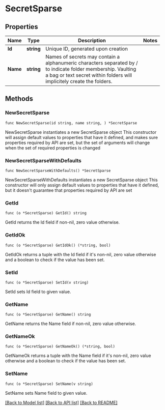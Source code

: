 # SecretSparse

## Properties

Name | Type | Description | Notes
------------ | ------------- | ------------- | -------------
**Id** | **string** | Unique ID, generated upon creation | 
**Name** | **string** | Names of secrets may contain a alphanumeric characters separated by / to indicate folder membership. Vaulting a bag or text secret within folders will implicitely create the folders. | 

## Methods

### NewSecretSparse

`func NewSecretSparse(id string, name string, ) *SecretSparse`

NewSecretSparse instantiates a new SecretSparse object
This constructor will assign default values to properties that have it defined,
and makes sure properties required by API are set, but the set of arguments
will change when the set of required properties is changed

### NewSecretSparseWithDefaults

`func NewSecretSparseWithDefaults() *SecretSparse`

NewSecretSparseWithDefaults instantiates a new SecretSparse object
This constructor will only assign default values to properties that have it defined,
but it doesn't guarantee that properties required by API are set

### GetId

`func (o *SecretSparse) GetId() string`

GetId returns the Id field if non-nil, zero value otherwise.

### GetIdOk

`func (o *SecretSparse) GetIdOk() (*string, bool)`

GetIdOk returns a tuple with the Id field if it's non-nil, zero value otherwise
and a boolean to check if the value has been set.

### SetId

`func (o *SecretSparse) SetId(v string)`

SetId sets Id field to given value.


### GetName

`func (o *SecretSparse) GetName() string`

GetName returns the Name field if non-nil, zero value otherwise.

### GetNameOk

`func (o *SecretSparse) GetNameOk() (*string, bool)`

GetNameOk returns a tuple with the Name field if it's non-nil, zero value otherwise
and a boolean to check if the value has been set.

### SetName

`func (o *SecretSparse) SetName(v string)`

SetName sets Name field to given value.



[[Back to Model list]](../README.md#documentation-for-models) [[Back to API list]](../README.md#documentation-for-api-endpoints) [[Back to README]](../README.md)


